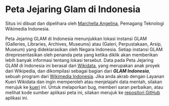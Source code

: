 # Peta Jejaring Glam di Indonesia
Situs ini dibuat dan dipelihara oleh <a href="mailto:marchellangelina@gmail.com">Marchella Angelina</a>, Pemagang Teknologi Wikimedia Indonesia.</p>

Peta Jejaring GLAM di Indonesia menunjukkan lokasi instansi GLAM (Galleries, Libraries, Archives, Museums) atau (Galeri, Perpustakaan, Arsip, Museum) yang dideklarasikan oleh Negara Indonesia. Setiap instansi GLAM direpresentasikan oleh penanda peta yang ketika diklik akan memberikan lebih banyak informasi tentang lokasi tersebut. Data pada Peta Jejaring GLAM di Indonesia ini berasal dari <a href="https://www.wikidata.org/">Wikidata</a>, yang merupakan anak proyek dari Wikipedia, dan dikompilasi sebagai bagian dari <i><b>GLAM Indonesia</b></i>, sebuah program dari <a href="https://wikimedia.or.id/">Wikimedia Indonesia</a>. Jika anda akrab dengan Layanan Kueri Wikidata dan ingin memperoleh atau menjelajahi data mentah, silakan merujuk ke <a href="https://w.wiki/5Fkx">kueri</a> ini. Untuk melaporkan bug, memberi saran perbaikan, atau melihat kode sumber aplikasi peta ini, silakan merujuk ke <a href="https://github.com/MarchellaAngelina/peta-jejaring-glam-di-indonesia">repositori GitHub</a> aplikasi ini.
